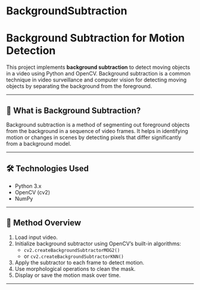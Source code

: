 # BackgroundSubtraction
# Background Subtraction for Motion Detection

This project implements **background subtraction** to detect moving objects in a video using Python and OpenCV. Background subtraction is a common technique in video surveillance and computer vision for detecting moving objects by separating the background from the foreground.

---
## 🧠 What is Background Subtraction?

Background subtraction is a method of segmenting out foreground objects from the background in a sequence of video frames. It helps in identifying motion or changes in scenes by detecting pixels that differ significantly from a background model.

---

## 🛠️ Technologies Used

- Python 3.x
- OpenCV (cv2)
- NumPy

---
## 🔄 Method Overview

1. Load input video.
2. Initialize background subtractor using OpenCV’s built-in algorithms:
   - `cv2.createBackgroundSubtractorMOG2()`
   - or `cv2.createBackgroundSubtractorKNN()`
3. Apply the subtractor to each frame to detect motion.
4. Use morphological operations to clean the mask.
5. Display or save the motion mask over time.

---
